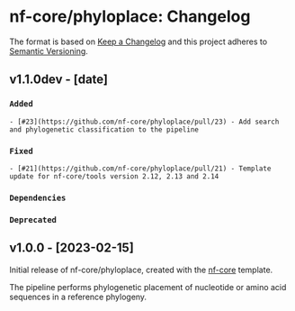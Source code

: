 # nf-core/phyloplace: Changelog

The format is based on [Keep a Changelog](https://keepachangelog.com/en/1.0.0/)
and this project adheres to [Semantic Versioning](https://semver.org/spec/v2.0.0.html).

## v1.1.0dev - [date]

### `Added`

    - [#23](https://github.com/nf-core/phyloplace/pull/23) - Add search and phylogenetic classification to the pipeline

### `Fixed`

    - [#21](https://github.com/nf-core/phyloplace/pull/21) - Template update for nf-core/tools version 2.12, 2.13 and 2.14

### `Dependencies`

### `Deprecated`

## v1.0.0 - [2023-02-15]

Initial release of nf-core/phyloplace, created with the [nf-core](https://nf-co.re/) template.

The pipeline performs phylogenetic placement of nucleotide or amino acid sequences in a reference phylogeny.
